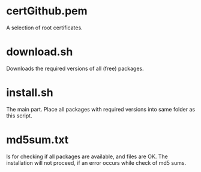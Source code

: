 certGithub.pem
==============
A selection of root certificates.

download.sh
===========
Downloads the required versions of all (free) packages.

install.sh
==========
The main part. Place all packages with required versions into same folder as this script.

md5sum.txt
==========
Is for checking if all packages are available, and files are OK.
The installation will not proceed, if an error occurs while check of md5 sums.
